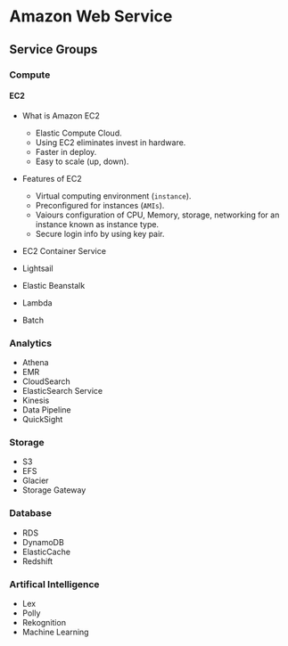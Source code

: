 # Amazon Web Service
## Service Groups
### Compute
#### EC2
* What is Amazon EC2
  * Elastic Compute Cloud.
  * Using EC2 eliminates invest in hardware.
  * Faster in deploy.
  * Easy to scale (up, down).

* Features of EC2
  * Virtual computing environment (``instance``).
  * Preconfigured for instances (``AMIs``).
  * Vaiours configuration of CPU, Memory, storage, networking for an instance known as instance type.
  * Secure login info by using key pair.
  


* EC2 Container Service
* Lightsail
* Elastic Beanstalk
* Lambda
* Batch

### Analytics
* Athena
* EMR
* CloudSearch
* ElasticSearch Service
* Kinesis
* Data Pipeline
* QuickSight


### Storage
* S3
* EFS
* Glacier
* Storage Gateway


### Database
* RDS
* DynamoDB
* ElasticCache
* Redshift

### Artifical Intelligence
* Lex
* Polly
* Rekognition
* Machine Learning
